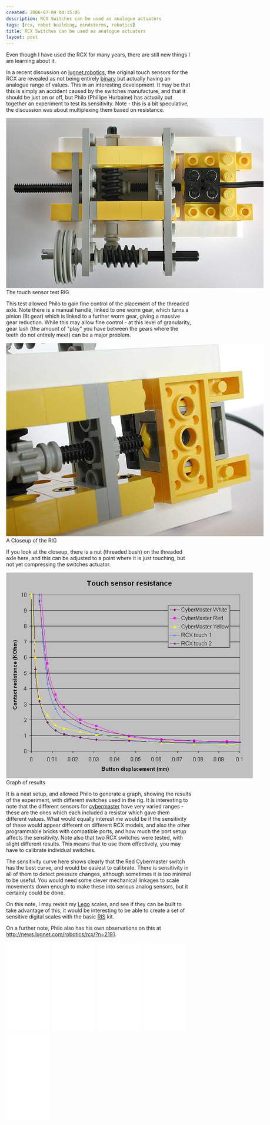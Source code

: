 ```yaml
---
created: 2006-07-09 04:15:05
description: RCX Switches can be used as analogue actuators
tags: [rcx, robot building, mindstorms, robotics]
title: RCX Switches can be used as analogue actuators
layout: post
---
```

Even though I have used the RCX for many years, there are still new things I am learning about it.

In a recent discussion on [lugnet.robotics](http://news.lugnet.com/robotics), the original touch sensors for the RCX are revealed as not being entirely [binary](/wiki/binary.html "The storage method for digital information") but actually having an analogue range of values. This in an interesting development. It may be that this is simply an accident caused by the switches manufacture, and that it should be just on or off, but Philo (Phillipe Hurbaine) has actually put together an experiment to test its sensitivity. Note - this is a bit speculative, the discussion was about multiplexing them based on resistance.

<div style=" width:702px;">
  <a href="http://www.brickshelf.com/cgi-bin/gallery.cgi?i=514060" title="The touch sensor test RIG">
   <img alt="The touch sensor test RIG" src="/galleries/2006-02-24-rcx-switches-used-analog/touchtest1.jpg" title="The touch sensor test RIG"/></a>
  <div class="mini" style="width:700px;">
   <div class="thumbcaption">The touch sensor test RIG</div>
  </div>
</div>

This test allowed Philo to gain fine control of the placement of the threaded axle. Note there is a manual handle, linked to one worm gear, which turns a pinion (8t gear) which is linked to a further worm gear, giving a massive gear reduction. While this may allow fine control - at this level of granularity, gear lash (the amount of "play" you have between the gears where the teeth do not entirely meet) can be a major problem.

<div style=" width:702px;">
  <a href="http://www.brickshelf.com/cgi-bin/gallery.cgi?i=514058" title="A Closeup of the RIG">
   <img alt="A Closeup of the RIG" src="/galleries/2006-02-24-rcx-switches-used-analog/touchtest2.jpg" title="A Closeup of the RIG"/></a>
  <div class="mini" style="width:700px;">
   <div class="thumbcaption">A Closeup of the RIG</div>
  </div>
 </div>

If you look at the closeup, there is a nut (threaded bush) on the threaded axle here, and this can be adjusted to a point where it is just touching, but not yet compressing the switches actuator.

<div style=" width:673px;">
  <a href="http://www.brickshelf.com/cgi-bin/gallery.cgi?i=514059" title="Graph of results">
   <img alt="Graph of results" src="/galleries/2006-02-24-rcx-switches-used-analog/resist_vs_displ.gif" title="Graph of results"/>
  </a>
  <div class="mini" style="width:671px;">
   <div class="thumbcaption">Graph of results</div>
  </div>
 </div>

It is a neat setup, and allowed Philo to generate a graph, showing the results of the experiment, with different switches used in the rig. It is interesting to note that the different sensors for [cybermaster](/wiki/cybermaster.html "CyberMaster") have very varied ranges - these are the ones which each included a resistor which gave them different values. What would equally interest me would be if the sensitivity of these would appear different on different RCX models, and also the other programmable bricks with compatible ports, and how much the port setup affects the sensitivity. Note also that two RCX switches were tested, with slight different results. This means that to use them effectively, you may have to calibrate individual switches.

The sensitivity curve here shows clearly that the Red Cybermaster switch has the best curve, and would be easiest to calibrate. There is sensitivity in all of them to detect pressure changes, although sometimes it is too minimal to be useful. You would need some clever mechanical linkages to scale movements down enough to make these into serious analog sensors, but it certainly could be done.

On this note, I may revisit my [Lego](/wiki/lego.html "The best known construction toy") scales, and see if they can be built to take advantage of this, it would be interesting to be able to create a set of sensitive digital scales with the basic [RIS](/wiki/ris.html "The Lego Robotic Invention System") kit.

On a further note, Philo also has his own observations on this at <http://news.lugnet.com/robotics/rcx/?n=2191>.

<iframe style="width:120px;height:240px;" marginwidth="0" marginheight="0" scrolling="no" frameborder="0" src="//ws-eu.amazon-adsystem.com/widgets/q?ServiceVersion=20070822&OneJS=1&Operation=GetAdHtml&MarketPlace=GB&source=ss&ref=as_ss_li_til&ad_type=product_link&tracking_id=orionrobots-21&marketplace=amazon&region=GB&placement=B00BMKLVJ6&asins=B00BMKLVJ6&linkId=790d5f97e58d0e79ecb2fbe1b24a3108&show_border=true&link_opens_in_new_window=true"></iframe>

<iframe style="width:120px;height:240px;" marginwidth="0" marginheight="0" scrolling="no" frameborder="0" src="//ws-eu.amazon-adsystem.com/widgets/q?ServiceVersion=20070822&OneJS=1&Operation=GetAdHtml&MarketPlace=GB&source=ss&ref=as_ss_li_til&ad_type=product_link&tracking_id=orionrobots-21&marketplace=amazon&region=GB&placement=B06X6GN2VQ&asins=B06X6GN2VQ&linkId=30c9cae2e37f39c501ee1fde586c6579&show_border=true&link_opens_in_new_window=true"></iframe>

<iframe style="width:120px;height:240px;" marginwidth="0" marginheight="0" scrolling="no" frameborder="0" src="//ws-eu.amazon-adsystem.com/widgets/q?ServiceVersion=20070822&OneJS=1&Operation=GetAdHtml&MarketPlace=GB&source=ss&ref=as_ss_li_til&ad_type=product_link&tracking_id=orionrobots-21&marketplace=amazon&region=GB&placement=B01D8KOZF4&asins=B01D8KOZF4&linkId=5e31910339bc64587ceb3fdaddcf90bd&show_border=true&link_opens_in_new_window=true"></iframe>

<iframe style="width:120px;height:240px;" marginwidth="0" marginheight="0" scrolling="no" frameborder="0" src="//ws-eu.amazon-adsystem.com/widgets/q?ServiceVersion=20070822&OneJS=1&Operation=GetAdHtml&MarketPlace=GB&source=ss&ref=as_ss_li_til&ad_type=product_link&tracking_id=orionrobots-21&marketplace=amazon&region=GB&placement=B01G8WUGWU&asins=B01G8WUGWU&linkId=b0177f40a45270bc688ad07eb216b729&show_border=true&link_opens_in_new_window=true"></iframe>

<iframe style="width:120px;height:240px;" marginwidth="0" marginheight="0" scrolling="no" frameborder="0" src="//ws-eu.amazon-adsystem.com/widgets/q?ServiceVersion=20070822&OneJS=1&Operation=GetAdHtml&MarketPlace=GB&source=ss&ref=as_ss_li_til&ad_type=product_link&tracking_id=orionrobots-21&marketplace=amazon&region=GB&placement=B075FJ767N&asins=B075FJ767N&linkId=d90845f0e292e3bd66ee9a8955f85ce5&show_border=true&link_opens_in_new_window=true"></iframe>
